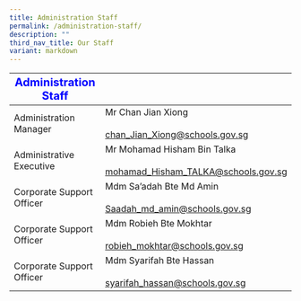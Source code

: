 ```yaml
---
title: Administration Staff
permalink: /administration-staff/
description: ""
third_nav_title: Our Staff
variant: markdown
---
```

|   <strong style="color: blue; font-size: 20px;">Administration Staff</strong>                        |                                                                            |
|---------------------------|----------------------------------------------------------------------------|
| Administration Manager    | Mr Chan Jian Xiong<br><br><a href="mailto:CHAN_Jian_Xiong@schools.gov.sg">chan_Jian_Xiong@schools.gov.sg</a>                   |
| Administrative Executive  | Mr Mohamad Hisham Bin Talka<br><br><a href="mailto:Mohamad_Hisham_TALKA@schools.gov.sg">mohamad_Hisham_TALKA@schools.gov.sg</a>     |
| Corporate Support Officer | Mdm Sa’adah  Bte Md Amin<br><br><a href="mailto:saadah_md_amin@schools.gov.sg">Saadah_md_amin@schools.gov.sg</a>              |
| Corporate Support Officer| Mdm Robieh Bte Mokhtar<br><br><a href="mailto:robieh_mokhtar@schools.gov.sg">robieh_mokhtar@schools.gov.sg</a> |
| Corporate Support Officer | Mdm Syarifah Bte Hassan<br><br><a href="mailto:syarifah_hassan@schools.gov.sg">syarifah_hassan@schools.gov.sg</a>              |